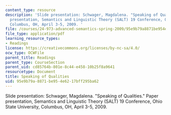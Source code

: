 ```yaml
---
content_type: resource
description: 'Slide presentation: Schwager, Magdalena. "Speaking of Qualities." Paper
  presentation, Semantics and Linguistic Theory (SALT) 19 Conference, Ohio State University,
  Columbus, OH, April 3-5, 2009. '
file: /courses/24-973-advanced-semantics-spring-2009/95e9b79a8871be954e6217bff295ba62_MIT24_973s09_slide01.pdf
file_type: application/pdf
learning_resource_types:
- Readings
license: https://creativecommons.org/licenses/by-nc-sa/4.0/
ocw_type: OCWFile
parent_title: Readings
parent_type: CourseSection
parent_uid: cd85764b-801e-8c44-e458-10b25f8a9641
resourcetype: Document
title: Speaking of Qualities
uid: 95e9b79a-8871-be95-4e62-17bff295ba62
---
```

Slide presentation: Schwager, Magdalena. "Speaking of Qualities." Paper presentation, Semantics and Linguistic Theory (SALT) 19 Conference, Ohio State University, Columbus, OH, April 3-5, 2009. 